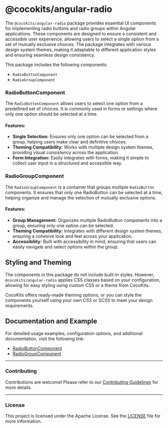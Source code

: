 # @cocokits/angular-radio
The `@cocokits/angular-radio` package provides essential UI components for implementing radio buttons and radio groups within Angular applications. These components are designed to ensure a consistent and accessible user experience, allowing users to select a single option from a set of mutually exclusive choices. The package integrates with various design system themes, making it adaptable to different application styles and ensuring seamless design consistency.

This package includes the following components:

- `RadioButtonComponent`
- `RadioGroupComponent`

### RadioButtonComponent
The `RadioButtonComponent` allows users to select one option from a predefined set of choices. It is commonly used in forms or settings where only one option should be selected at a time.

#### Features:
- **Single Selection:** Ensures only one option can be selected from a group, helping users make clear and definitive choices.
- **Theming Compatibility:** Works with multiple design system themes, providing visual consistency across the application.
- **Form Integration:** Easily integrates with forms, making it simple to collect user input in a structured and accessible way.

### RadioGroupComponent
The `RadioGroupComponent` is a container that groups multiple `RadioButton` components. It ensures that only one RadioButton can be selected at a time, helping organize and manage the selection of mutually exclusive options.

#### Features:
- **Group Management:** Organizes multiple RadioButton components into a group, ensuring only one option can be selected.
- **Theming Compatibility:** Integrates with different design system themes, ensuring a cohesive look and feel across your application.
- **Accessibility:** Built with accessibility in mind, ensuring that users can easily navigate and select options within the group.

## Styling and Theming
The components in this package do not include built-in styles. However, `@cocokits/angular-radio` applies CSS classes based on your configuration, allowing for easy styling using custom CSS or a theme from CocoKits.

CocoKits offers ready-made theming options, or you can style the components yourself using your own CSS or SCSS to meet your design requirements.

## Documentation and Example
For detailed usage examples, configuration options, and additional documentation, visit the following link:
- [RadioButtonComponent](https://angular.cocokits.com/?path=/docs/ui-components-radiobutton--docs)
- [RadioGroupComponent](https://angular.cocokits.com/?path=/docs/ui-components-radiogroup--docs)


---

### Contributing
Contributions are welcome! Please refer to our [Contributing Guidelines](https://github.com/coco-base/cocokits/blob/main/CONTRIBUTING.md) for more details.

---

### License
This project is licensed under the Apache License. See the [LICENSE](https://github.com/coco-base/cocokits/blob/main/LICENSE) file for more information.
